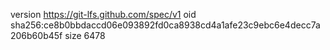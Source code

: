 version https://git-lfs.github.com/spec/v1
oid sha256:ce8b0bbdaccd06e093892fd0ca8938cd4a1afe23c9ebc6e4decc7a206b60b45f
size 6478
